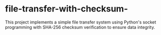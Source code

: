 # file-transfer-with-checksum-
This project implements a simple file transfer system using Python's socket programming with SHA-256 checksum verification to ensure data integrity.
